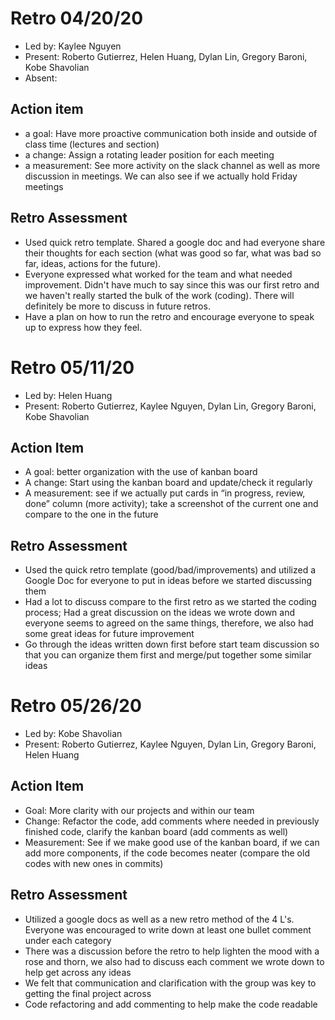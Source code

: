 # Retro 04/20/20

- Led by: Kaylee Nguyen
- Present: Roberto Gutierrez, Helen Huang, Dylan Lin, Gregory Baroni, Kobe Shavolian
- Absent:

## Action item

- a goal: Have more proactive communication both inside and outside of class time (lectures and section)
- a change: Assign a rotating leader position for each meeting
- a measurement: See more activity on the slack channel as well as more discussion in meetings. We can also see if we actually hold Friday meetings

## Retro Assessment

- Used quick retro template. Shared a google doc and had everyone share their thoughts for each section (what was good so far, what was bad so far, ideas, actions for the future).
- Everyone expressed what worked for the team and what needed improvement. Didn't have much to say since this was our first retro and we haven't really started the bulk of the work (coding). There will definitely be more to discuss in future retros.
- Have a plan on how to run the retro and encourage everyone to speak up to express how they feel.

# Retro 05/11/20

- Led by: Helen Huang
- Present: Roberto Gutierrez, Kaylee Nguyen, Dylan Lin, Gregory Baroni, Kobe Shavolian

## Action Item

- A goal: better organization with the use of kanban board
- A change: Start using the kanban board and update/check it regularly
- A measurement: see if we actually put cards in “in progress, review, done” column (more activity); take a screenshot of the current one and compare to the one in the future

## Retro Assessment

- Used the quick retro template (good/bad/improvements) and utilized a Google Doc for everyone to put in ideas before we started discussing them
- Had a lot to discuss compare to the first retro as we started the coding process; Had a great discussion on the ideas we wrote down and everyone seems to agreed on the same things, therefore, we also had some great ideas for future improvement
- Go through the ideas written down first before start team discussion so that you can organize them first and merge/put together some similar ideas

# Retro 05/26/20

- Led by: Kobe Shavolian
- Present: Roberto Gutierrez, Kaylee Nguyen, Dylan Lin, Gregory Baroni, Helen Huang

## Action Item

- Goal: More clarity with our projects and within our team
- Change: Refactor the code, add comments where needed in previously finished code, clarify the kanban board (add comments as well)
- Measurement: See if we make good use of the kanban board, if we can add more components, if the code becomes neater (compare the old codes with new ones in commits)

## Retro Assessment

- Utilized a google docs as well as a new retro method of the 4 L's. Everyone was encouraged to write down at least one bullet comment under each category
- There was a discussion before the retro to help lighten the mood with a rose and thorn, we also had to discuss each comment we wrote down to help get across any ideas
- We felt that communication and clarification with the group was key to getting the final project across
- Code refactoring and add commenting to help make the code readable
